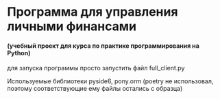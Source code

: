# Программа для управления личными финансами
#### (учебный проект для курса по практике программирования на Python)

для запуска программы просто запустить файл full_client.py

Используемые библиотеки pyside6, pony.orm   (poetry не использовал, поэтому соответствующие ему файлы остались с образца)
